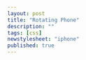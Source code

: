 ```yaml
---
layout: post
title: "Rotating Phone"
description: ""
tags: [css]
newstylesheet: "iphone"
published: true
---
```


<div class="phone-container">
  <div class="phone">
    <div class="front"> </div>
    <div class="back"> </div>
    <div class="left"> </div>
    <div class="right"> </div>
  </div>
</div>